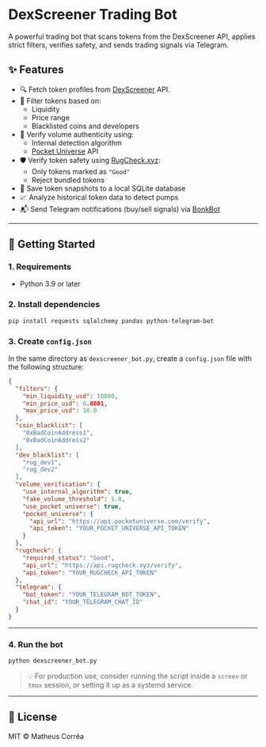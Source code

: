 # DexScreener Trading Bot

A powerful trading bot that scans tokens from the DexScreener API, applies strict filters, verifies safety, and sends trading signals via Telegram.

## ✨ Features

- 🔍 Fetch token profiles from [DexScreener](https://dexscreener.com) API.
- 🧹 Filter tokens based on:
  - Liquidity
  - Price range
  - Blacklisted coins and developers
- 🧠 Verify volume authenticity using:
  - Internal detection algorithm
  - [Pocket Universe](https://pocketuniverse.app) API
- 🛡️ Verify token safety using [RugCheck.xyz](https://rugcheck.xyz):
  - Only tokens marked as `"Good"`
  - Reject bundled tokens
- 🧾 Save token snapshots to a local SQLite database
- 📈 Analyze historical token data to detect pumps
- 📬 Send Telegram notifications (buy/sell signals) via [BonkBot](https://bonkbot.io)

---

## 🚀 Getting Started

### 1. Requirements

- Python 3.9 or later

### 2. Install dependencies

```bash
pip install requests sqlalchemy pandas python-telegram-bot
```

### 3. Create `config.json`

In the same directory as `dexscreener_bot.py`, create a `config.json` file with the following structure:

```json
{
  "filters": {
    "min_liquidity_usd": 10000,
    "min_price_usd": 0.0001,
    "max_price_usd": 10.0
  },
  "coin_blacklist": [
    "0xBadCoinAddress1",
    "0xBadCoinAddress2"
  ],
  "dev_blacklist": [
    "rug_dev1",
    "rug_dev2"
  ],
  "volume_verification": {
    "use_internal_algorithm": true,
    "fake_volume_threshold": 5.0,
    "use_pocket_universe": true,
    "pocket_universe": {
      "api_url": "https://api.pocketuniverse.com/verify",
      "api_token": "YOUR_POCKET_UNIVERSE_API_TOKEN"
    }
  },
  "rugcheck": {
    "required_status": "Good",
    "api_url": "https://api.rugcheck.xyz/verify",
    "api_token": "YOUR_RUGCHECK_API_TOKEN"
  },
  "telegram": {
    "bot_token": "YOUR_TELEGRAM_BOT_TOKEN",
    "chat_id": "YOUR_TELEGRAM_CHAT_ID"
  }
}
```

---

### 4. Run the bot

```bash
python dexscreener_bot.py
```

> 💡 For production use, consider running the script inside a `screen` or `tmux` session, or setting it up as a systemd service.

---

## 📄 License

MIT © Matheus Corrêa